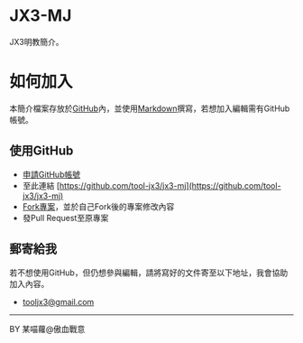 # JX3-MJ

JX3明教簡介。


# 如何加入

本簡介檔案存放於[GitHub](https://github.com/tool-jx3/jx3-mj)內，並使用[Markdown](http://markdown.tw)撰寫，若想加入編輯需有GitHub帳號。

## 使用GitHub

* [申請GitHub帳號](https://git-scm.com/book/zh-tw/v2/GitHub-建立帳戶及設定)
* 至此連結 [https://github.com/tool-jx3/jx3-mj](https://github.com/tool-jx3/jx3-mj)
* [Fork專案](https://git-scm.com/book/zh-tw/v2/GitHub-參與一個專案)，並於自己Fork後的專案修改內容
* 發Pull Request至原專案

## 郵寄給我

若不想使用GitHub，但仍想參與編輯，請將寫好的文件寄至以下地址，我會協助加入內容。

* tooljx3@gmail.com

---

BY 某喵蘿@傲血戰意

